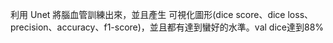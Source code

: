 利用 Unet 將腦血管訓練出來，並且產生 可視化圖形(dice score、dice loss、precision、accuracy、f1-score)，並且都有達到蠻好的水準。val dice達到88%
